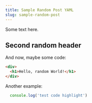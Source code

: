 ```yaml
---
title: Sample Random Post YAML
slug: sample-random-post
---
```

Some text here.

## Second random header
And now, maybe some code:

```html
<div>
  <h1>Hello, random World!</h1>
</div>
```

Another example:

```javascript
  console.log('test code highlight')
```
